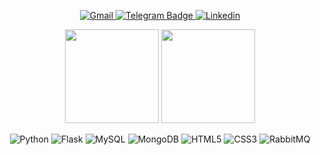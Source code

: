 <p align='center'>
    <a href="mailto:sinkaiya@gmail.com">
    <img alt="Gmail" src="https://img.shields.io/badge/Gmail-D14836?style=for-the-badge&logo=gmail&logoColor=white" />    
  </a>
  <a href="https://t.me/sinkaiya">
    <img src="https://img.shields.io/badge/-telegram-0088cc?style=for-the-badge&logo=telegram&logoColor=white" alt="Telegram Badge">
  </a>
  <a href="https://www.linkedin.com/in/sinkaiya/">
  <img alt="Linkedin" src="https://img.shields.io/badge/LinkedIn-0077B5?style=for-the-badge&logo=linkedin&logoColor=white"  />
  </a>
</p>

<p align = 'center'>
  <a href="https://github-readme-stats.vercel.app/api?username=sinkaiya&show_icons=true&count_private=true"><img height=150 src="https://github-readme-stats.vercel.app/api?username=sinkaiya&show_icons=true&count_private=true" /></a>
  <a href="https://github.com/sinkaiya/github-readme-stats"><img height=150 src="https://github-readme-stats.vercel.app/api/top-langs/?username=sinkaiya&layout=compact"/></a>
</p>

<p align="center">
<img alt="Python" src="https://img.shields.io/badge/python-3670A0?style=for-the-badge&logo=python&logoColor=ffdd54">
<img alt="Flask" src="https://img.shields.io/badge/flask-%23000.svg?style=for-the-badge&logo=flask&logoColor=white">
<img alt="MySQL" src="https://img.shields.io/badge/mysql-%2300f.svg?style=for-the-badge&logo=mysql&logoColor=white">
<img alt="MongoDB" src="https://img.shields.io/badge/MongoDB-%234ea94b.svg?style=for-the-badge&logo=mongodb&logoColor=white">
<img alt="HTML5" src="https://img.shields.io/badge/html5-%23E34F26.svg?style=for-the-badge&logo=html5&logoColor=white">
<img alt="CSS3" src="https://img.shields.io/badge/css3-%231572B6.svg?style=for-the-badge&logo=css3&logoColor=white">
<img alt="RabbitMQ" src="https://img.shields.io/badge/Rabbitmq-FF6600?style=for-the-badge&logo=rabbitmq&logoColor=white">
</p>

